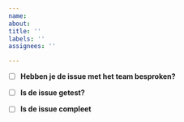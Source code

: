 ```yaml
---
name: 
about: 
title: ''
labels: ''
assignees: ''

---
```


- [ ]  **Hebben je de issue met het team besproken?**

- [ ]  **Is de issue getest?**

- [ ]  **Is de issue compleet**
